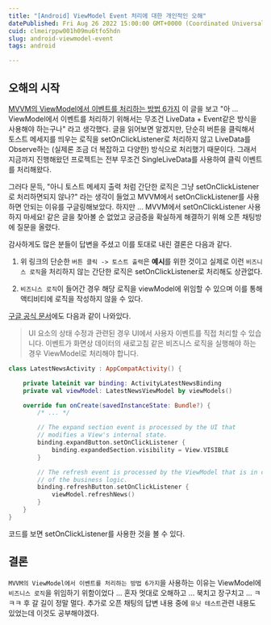 ```yaml
---
title: "[Android] ViewModel Event 처리에 대한 개인적인 오해"
datePublished: Fri Aug 26 2022 15:00:00 GMT+0000 (Coordinated Universal Time)
cuid: clmeirppw001h09mu6tfo5hdn
slug: android-viewmodel-event
tags: android

---
```


## 오해의 시작

[MVVM의 ViewModel에서 이벤트를 처리하는 방법 6가지](https://medium.com/prnd/mvvm%EC%9D%98-viewmodel%EC%97%90%EC%84%9C-%EC%9D%B4%EB%B2%A4%ED%8A%B8%EB%A5%BC-%EC%B2%98%EB%A6%AC%ED%95%98%EB%8A%94-%EB%B0%A9%EB%B2%95-6%EA%B0%80%EC%A7%80-31bb183a88ce) 이 글을 보고 "아 ... ViewModel에서 이벤트를 처리하기 위해서는 무조건 LiveData + Event같은 방식을 사용해야 하는구나" 라고 생각했다. 글을 읽어보면 알겠지만, 단순히 버튼을 클릭해서 토스트 메세지를 띄우는 로직을 setOnClickListener로 처리하지 않고 LiveData를 Observe하는 (실제론 조금 더 복잡하고 다양한) 방식으로 처리했기 때문이다. 그래서 지금까지 진행해왔던 프로젝트는 전부 무조건 SingleLiveData를 사용하여 클릭 이벤트를 처리해왔다.

그러다 문득, "아니 토스트 메세지 출력 처럼 간단한 로직은 그냥 setOnClickListener로 처리하면되지 않나?" 라는 생각이 들었고 MVVM에서 setOnClickListener를 사용하면 안되는 이유를 구글링해보았다. 하지만 ... MVVM에서 setOnClickListener 사용하지 마세요! 같은 글을 찾아볼 순 없었고 궁금증을 확실하게 해결하기 위해 오픈 채팅방에 질문을 올렸다.

감사하게도 많은 분들이 답변을 주셨고 이를 토대로 내린 결론은 다음과 같다.

1. 위 링크의 단순한 `버튼 클릭 -> 토스트 출력`은 **예시**를 위한 것이고 실제로 이런 `비즈니스 로직`을 처리하지 않는 간단한 로직은 setOnClickListener로 처리해도 상관없다.
    
2. `비즈니스 로직`이 들어간 경우 해당 로직을 viewModel에 위임할 수 있으며 이를 통해 액티비티에 로직을 작성하지 않을 수 있다.
    

[구글 공식 문서](https://developer.android.com/jetpack/guide/ui-layer/events?hl=ko#views)에도 다음과 같이 나와있다.

> UI 요소의 상태 수정과 관련된 경우 UI에서 사용자 이벤트를 직접 처리할 수 있습니다. 이벤트가 화면상 데이터의 새로고침 같은 비즈니스 로직을 실행해야 하는 경우 ViewModel로 처리해야 합니다.

```kotlin
class LatestNewsActivity : AppCompatActivity() {

    private lateinit var binding: ActivityLatestNewsBinding
    private val viewModel: LatestNewsViewModel by viewModels()

    override fun onCreate(savedInstanceState: Bundle?) {
        /* ... */

        // The expand section event is processed by the UI that
        // modifies a View's internal state.
        binding.expandButton.setOnClickListener {
            binding.expandedSection.visibility = View.VISIBLE
        }

        // The refresh event is processed by the ViewModel that is in charge
        // of the business logic.
        binding.refreshButton.setOnClickListener {
            viewModel.refreshNews()
        }
    }
}
```

코드를 보면 setOnClickListener를 사용한 것을 볼 수 있다.

## 결론

`MVVM의 ViewModel에서 이벤트를 처리하는 방법 6가지`을 사용하는 이유는 ViewModel에 `비즈니스 로직`을 위임하기 위함이었다 ... 혼자 멋대로 오해하고 ... 북치고 장구치고 ... ㅋㅋㅋ 후 갈 길이 정말 멀다. 추가로 오픈 채팅의 답변 내용 중에 `유닛 테스트`관련 내용도 있었는데 이것도 공부해야겠다.